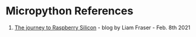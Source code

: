 # Micropython References

1. [The journey to Raspberry Silicon](https://www.raspberrypi.org/blog/the-journey-to-raspberry-silicon/) - blog by Liam Fraser - Feb. 8th 2021